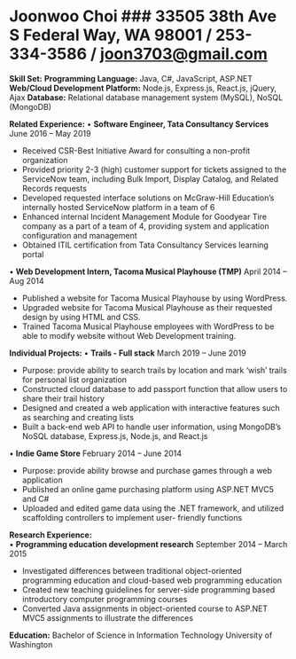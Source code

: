 # Joonwoo Choi ### 33505 38th Ave S Federal Way, WA 98001 / 253-334-3586 / joon3703@gmail.com
			               
**Skill Set:**
**Programming Language:** Java, C#, JavaScript, ASP.NET
**Web/Cloud Development Platform:** Node.js, Express.js, React.js, jQuery, Ajax
**Database:** Relational database management system (MySQL), NoSQL (MongoDB)

**Related Experience:**	
•	**Software Engineer, Tata Consultancy Services**					          June 2016 – May 2019
-	Received CSR-Best Initiative Award for consulting a non-profit organization
-	Provided priority 2-3 (high) customer support for tickets assigned to the ServiceNow team, including Bulk Import, 	  Display Catalog, and Related Records requests
-	Developed requested interface solutions on McGraw-Hill Education’s internally hosted ServiceNow platform in a team of 	      6
-	Enhanced internal Incident Management Module for Goodyear Tire company as a part of a team of 4, providing system and 	      application configuration and management
-	Obtained ITIL certification from Tata Consultancy Services learning portal

•	**Web Development Intern, Tacoma Musical Playhouse (TMP)**			                 April 2014 – Aug 2014
-	Published a website for Tacoma Musical Playhouse by using WordPress.
-	Upgraded website for Tacoma Musical Playhouse as their requested design by using HTML and CSS.
-	Trained Tacoma Musical Playhouse employees with WordPress to be able to modify website without Web Development training.

**Individual Projects:**
•	**Trails - Full stack**							                        March 2019 – June 2019
-	Purpose: provide ability to search trails by location and mark ‘wish’ trails for personal list organization
-	Constructed cloud database to add passport function that allow users to share their trail history
-	Designed and created a web application with interactive features such as searching and creating lists 
-	Built a back-end web API to handle user information, using MongoDB’s NoSQL database, Express.js, Node.js, and React.js

•	**Indie Game Store**							                     February 2014 – June 2014
-	Purpose: provide ability browse and purchase games through a web application
-	Published an online game purchasing platform using ASP.NET MVC5 and C#
-	Uploaded and edited game data using the .NET framework, and utilized scaffolding controllers to implement user-		friendly functions

**Research Experience:**                                              
•	**Programming education development research**			                           September 2014 – March 2015
-	Investigated differences between traditional object-oriented programming education and cloud-based web programming education
-	Created new teaching guidelines for server-side programming based introductory computer programming courses
-	Converted Java assignments in object-oriented course to ASP.NET MVC5 assignments to illustrate the differences

**Education:**
Bachelor of Science in Information Technology				                              University of Washington

